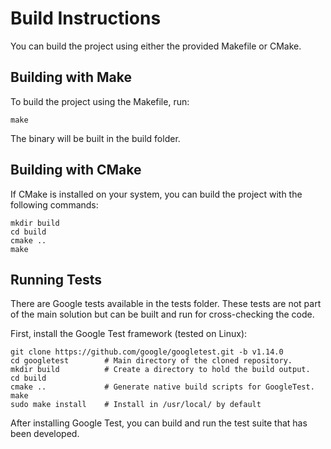 # Build Instructions
You can build the project using either the provided Makefile or CMake.

## Building with Make

To build the project using the Makefile, run:

```
make
```
The binary will be built in the build folder.

## Building with CMake

If CMake is installed on your system, you can build the project with the following commands:

```
mkdir build
cd build
cmake ..
make
```
## Running Tests

There are Google tests available in the tests folder. These tests are not part of the main solution but can be built and run for cross-checking the code.

First, install the Google Test framework (tested on Linux):
```
git clone https://github.com/google/googletest.git -b v1.14.0
cd googletest        # Main directory of the cloned repository.
mkdir build          # Create a directory to hold the build output.
cd build
cmake ..             # Generate native build scripts for GoogleTest.
make
sudo make install    # Install in /usr/local/ by default
```
After installing Google Test, you can build and run the test suite that has been developed.
